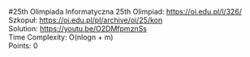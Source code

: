 #25th Olimpiada Informatyczna
25th Olimpiad: https://oi.edu.pl/l/326/ <br />
Szkopuł: https://oi.edu.pl/pl/archive/oi/25/kon <br />
Solution: https://youtu.be/O2DMfpmznSs <br />
Time Complexity: O(nlogn + m)<br />
Points: 0 <br />